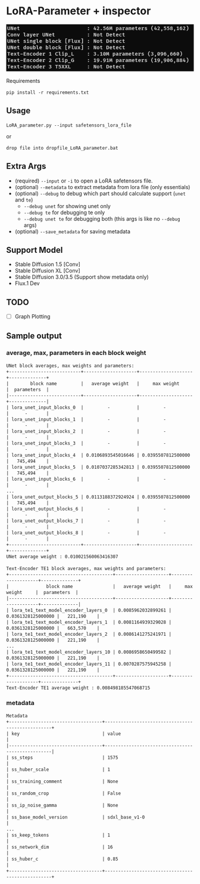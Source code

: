 # LoRA-Parameter + inspector
![alt text](screenshot/1.png)

Requirements
```
pip install -r requirements.txt
```

## Usage
```
LoRA_parameter.py --input safetensors_lora_file
```
or
```
drop file into dropfile_LoRA_parameter.bat
```

## Extra Args

- (required) `--input` or `-i` to open a LoRA safetensors file.
- (optional) `--metadata` to extract metadata from lora file (only essentials)
- (optional) `--debug` to debug which part should calculate support (`unet` and `te`) 
  - `--debug unet` for showing unet only
  - `--debug te` for debugging te only
  - `--debug unet te` for debugging both (this args is like no `--debug` args)
- (optional) `--save_metadata` for saving metadata


## Support Model
- Stable Diffusion 1.5 [Conv]
- Stable Diffusion XL [Conv]
- Stable Diffusion 3.0/3.5 (Support show metadata only)
- Flux.1 Dev

## TODO

- [ ] Graph Plotting

## Sample output

### average, max, parameters in each block weight

```
UNet block averages, max weights and parameters:
+---------------------------+--------------------+--------------------+--------------+
|        block name         |   average weight   |     max weight     |  parameters  |
|---------------------------+--------------------+--------------------+--------------|
| lora_unet_input_blocks_0  |         -          |         -          |      -       |
| lora_unet_input_blocks_1  |         -          |         -          |      -       |
| lora_unet_input_blocks_2  |         -          |         -          |      -       |
| lora_unet_input_blocks_3  |         -          |         -          |      -       |
| lora_unet_input_blocks_4  | 0.0106893545016646 | 0.0395507812500000 |   745,494    |
| lora_unet_input_blocks_5  | 0.0107037285342813 | 0.0395507812500000 |   745,494    |
| lora_unet_input_blocks_6  |         -          |         -          |      -       |
...
| lora_unet_output_blocks_5 | 0.0113188372924924 | 0.0395507812500000 |   745,494    |
| lora_unet_output_blocks_6 |         -          |         -          |      -       |
| lora_unet_output_blocks_7 |         -          |         -          |      -       |
| lora_unet_output_blocks_8 |         -          |         -          |      -       |
+---------------------------+--------------------+--------------------+--------------+
UNet average weight : 0.010021560063416307

Text-Encoder TE1 block averages, max weights and parameters:
+---------------------------------------+--------------------+--------------------+--------------+
|              block name               |   average weight   |     max weight     |  parameters  |
|---------------------------------------+--------------------+--------------------+--------------|
| lora_te1_text_model_encoder_layers_0  | 0.0085962032899261 | 0.0361328125000000 |   221,190    |
| lora_te1_text_model_encoder_layers_1  | 0.0081164939329028 | 0.0361328125000000 |   663,570    |
| lora_te1_text_model_encoder_layers_2  | 0.0086141275241971 | 0.0361328125000000 |   221,190    |
...
| lora_te1_text_model_encoder_layers_10 | 0.0086958650499582 | 0.0361328125000000 |   221,190    |
| lora_te1_text_model_encoder_layers_11 | 0.0070287575945258 | 0.0361328125000000 |   221,190    |
+---------------------------------------+--------------------+--------------------+--------------+
Text-Encoder TE1 average weight : 0.008498185547068715
```

### metadata

```
Metadata
+-----------------------------------+--------------------------------------------------+
| key                               | value                                            |
|-----------------------------------+--------------------------------------------------|
| ss_steps                          | 1575                                             |
| ss_huber_scale                    | 1                                                |
| ss_training_comment               | None                                             |
| ss_random_crop                    | False                                            |
| ss_ip_noise_gamma                 | None                                             |
| ss_base_model_version             | sdxl_base_v1-0                                   |
...
| ss_keep_tokens                    | 1                                                |
| ss_network_dim                    | 16                                               |
| ss_huber_c                        | 0.85                                             |
+-----------------------------------+--------------------------------------------------+
```